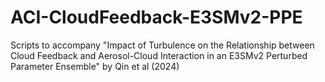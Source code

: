 # ACI-CloudFeedback-E3SMv2-PPE
Scripts to accompany "Impact of Turbulence on the Relationship between Cloud Feedback and Aerosol-Cloud Interaction in an E3SMv2 Perturbed Parameter Ensemble" by Qin et al (2024)
